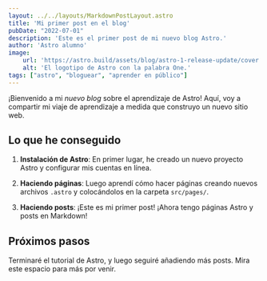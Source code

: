 ```yaml
---
layout: ../../layouts/MarkdownPostLayout.astro
title: 'Mi primer post en el blog'
pubDate: "2022-07-01"
description: 'Este es el primer post de mi nuevo blog Astro.'
author: 'Astro alumno'
image:
    url: 'https://astro.build/assets/blog/astro-1-release-update/cover.jpeg'
    alt: 'El logotipo de Astro con la palabra One.'
tags: ["astro", "bloguear", "aprender en público"]
---
```


¡Bienvenido a mi _nuevo blog_ sobre el aprendizaje de Astro! Aquí, voy a compartir mi viaje de aprendizaje a medida que construyo un nuevo sitio web.

## Lo que he conseguido

1. **Instalación de Astro**: En primer lugar, he creado un nuevo proyecto Astro y configurar mis cuentas en línea.

2. **Haciendo páginas**: Luego aprendí cómo hacer páginas creando nuevos archivos `.astro` y colocándolos en la carpeta `src/pages/`.

3. **Haciendo posts**: ¡Este es mi primer post! ¡Ahora tengo páginas Astro y posts en Markdown!

## Próximos pasos

Terminaré el tutorial de Astro, y luego seguiré añadiendo más posts. Mira este espacio para más por venir.